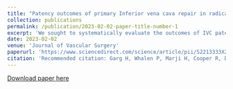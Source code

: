 ```yaml
---
title: "Patency outcomes of primary Inferior vena cava repair in radical nephrectomy & tumor thrombectomy"
collection: publications
permalink: /publication/2023-02-02-paper-title-number-1
excerpt: 'We sought to systematically evaluate the outcomes of IVC patency over short- to intermediate-term follow-up for patients undergoing primary repair of IVC and to assess the association with survival.'
date: 2023-02-02
venue: 'Journal of Vascular Surgery'
paperurl: 'https://www.sciencedirect.com/science/article/pii/S2213333X23000550?via%3Dihub'
citation: 'Recommended citation: Garg H, Whalen P, Marji H, Cooper R, Dursun F, Bhandari M, Khanna L, Jayakumar L, Liss MA, Svatek RS, Rodriguez R, Kaushik D, Pruthi DK. Patency outcomes of primary inferior vena cava repair in radical nephrectomy and tumor thrombectomy. J Vasc Surg Venous Lymphat Disord. 2023 May;11(3) 595-604.e2. doi:10.1016/j.jvsv.2023.01.004. PMID: 36736700.'
---
```


[Download paper here](https://www.sciencedirect.com/science/article/pii/S2213333X23000550?via%3Dihub)

